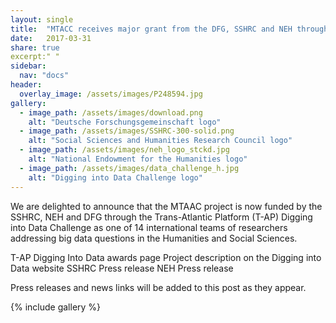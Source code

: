 ```yaml
---
layout: single
title:  "MTACC receives major grant from the DFG, SSHRC and NEH through the Digging into Data Challenge"
date:   2017-03-31
share: true
excerpt:" "
sidebar:
  nav: "docs"
header:
  overlay_image: /assets/images/P248594.jpg
gallery:
  - image_path: /assets/images/download.png
    alt: "Deutsche Forschungsgemeinschaft logo"
  - image_path: /assets/images/SSHRC-300-solid.png
    alt: "Social Sciences and Humanities Research Council logo"
  - image_path: /assets/images/neh_logo_stckd.jpg
    alt: "National Endowment for the Humanities logo"
  - image_path: /assets/images/data_challenge_h.jpg
    alt: "Digging into Data Challenge logo"
---
```


We are delighted to announce that the MTAAC project is now funded by the SSHRC, NEH and DFG through the Trans-Atlantic Platform (T-AP)  Digging into Data Challenge as one of 14 international teams of researchers addressing big data questions in the Humanities and Social Sciences. 

T-AP Digging Into Data awards page
Project description on the Digging into Data website
SSHRC Press release
NEH Press release

Press releases and news links will be added to this post as they appear.

{% include gallery %}
